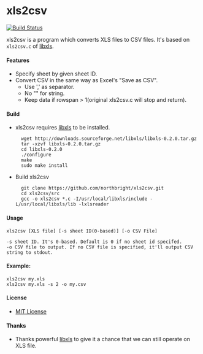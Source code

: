 # xls2csv

[![Build Status](https://travis-ci.org/northbright/xls2csv.svg?branch=master)](https://travis-ci.org/northbright/xls2csv)

xls2csv is a program which converts XLS files to CSV files. It's based on `xls2csv.c` of [libxls](http://libxls.sourceforge.net/).

#### Features
* Specify sheet by given sheet ID.
* Convert CSV in the same way as Excel's "Save as CSV".
  * Use ',' as separator.
  * No "" for string.
  * Keep data if rowspan > 1(original xls2csv.c will stop and return).

#### Build
* xls2csv requires [libxls](http://libxls.sourceforge.net/) to be installed.

        wget http://downloads.sourceforge.net/libxls/libxls-0.2.0.tar.gz
        tar -xzvf libxls-0.2.0.tar.gz
        cd libxls-0.2.0
        ./configure
        make
        sudo make install

* Build xls2csv

        git clone https://github.com/northbright/xls2csv.git
        cd xls2csv/src
        gcc -o xls2csv *.c -I/usr/local/libxls/include -L/usr/local/libxls/lib -lxlsreader

#### Usage
    xls2csv [XLS file] [-s sheet ID(0-based)] [-o CSV File]
    
    -s sheet ID. It's 0-based. Default is 0 if no sheet id specifed.
    -o CSV file to output. If no CSV file is specified, it'll output CSV string to stdout.

#### Example:
    xls2csv my.xls 
    xls2csv my.xls -s 2 -o my.csv

#### License
* [MIT License](./LICENSE)

#### Thanks
* Thanks powerful [libxls](http://libxls.sourceforge.net/) to give it a chance that we can still operate on XLS file.

